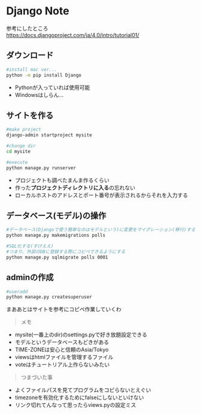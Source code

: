 # Django Note
参考にしたところ  
<https://docs.djangoproject.com/ja/4.0/intro/tutorial01/>  

## ダウンロード
~~~bash
#install mac ver...
python -m pip install Django
~~~
- Pythonが入っていれば使用可能
- Windowsはしらん...

## サイトを作る
~~~bash
#make project
django-admin startproject mysite

#change dir
cd mysite

#execute
python manage.py runserver 
~~~
- プロジェクトも調べたまんま作るくらい
- 作った**プロジェクトディレクトリに入る**の忘れない
- ローカルホストのアドレスとポート番号が表示されるからそれを入力する

## データベース(モデル)の操作
~~~bash
#データベース(Djangoで使う簡単なのはモデルという)に変更をマイグレーション(移行)する
python manage.py makemigrations polls

#SQL化する(すげええ)
#つまり、外部のDBに登録する際にコピペできるようにする
python manage.py sqlmigrate polls 0001
~~~

## adminの作成
~~~bash
#useradd
python manage.py createsuperuser

~~~
まああとはサイトを参考にコピペ作業していくわ  
> メモ
- mysite(一番上のdir)のsettings.pyで好き放題設定できる
- モデルというデータベースもどきがある
- TIME-ZONEは安心と信頼のAsia/Tokyo
- viewsはhtmlファイルを管理するファイル
- voteはチュートリアル上作らないみたい

> つまづいた事
- よくファイルパスを見てプログラムをコピらないとえぐい
- timezoneを有効化するためにfalseにしないといけない
- リンク切れてんなって思ったらviews.pyの設定ミス